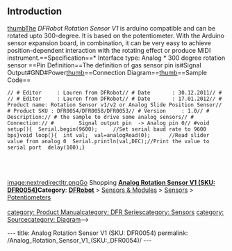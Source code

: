 <h2 id="introduction">Introduction</h2>
<p><a href="image:Analog_Rotation_Sensor_V1.jpg" title="wikilink">thumbThe</a> <em>DFRobot Rotation Sensor V1</em> is arduino compatible and can be rotated upto 300-degree. It is based on the potentiometer. With the Arduino sensor expansion board, in combination, it can be very easy to achieve position-dependent interaction with the rotating effect or produce MIDI instrument.==Specification==* Interface type: Analog * 300 degree rotation sensor ==Pin Definition==The definition of gas sensor pin is#Signal Output#GND#Power<a href="image:Analog_Rotation_Sensor_V1.png" title="wikilink">thumb</a>==Connection Diagram==<a href="image:Analog_Rotation_Sensor_V1_Connection_Diagram.png" title="wikilink">thumb</a>==Sample Code==</p>
<pre class="sourceCode cpp"><code class="sourceCode cpp"><span class="co">// # Editor     : Lauren from DFRobot// # Date       : 30.12.2011// # // # Editor     : Lauren from DFRobot// # Date       : 17.01.2012// # Product name: Rotation Sensor v1/v2 or Analog Slide Position Sensor// # Product SKU : DFR0054/DFR0058/DFR0053// # Version     : 1.0// # Description:// # the sample to drive some analog sensors// # Connection:// #        Signal output pin  -&gt; Analog pin 0// #void setup(){  Serial.begin(9600);     //Set serial baud rate to 9600 bps}void loop(){  int val;  val=analogRead(0);      //Read slider value from analog 0  Serial.println(val,DEC);//Print the value to serial port  delay(100);}</span></code></pre>
<p><br /><br /><br /><a href="image:nextredirectltr.png" title="wikilink">image:nextredirectltr.pngGo</a> Shopping <a href="https://www.dfrobot.com/product-87.html"><u><strong>Analog Rotation Sensor V1 (SKU: DFR0054)</strong></u></a><strong>Category</strong>: <a href="https://www.dfrobot.com/"><strong><u>DFRobot</u></strong></a> &gt; <a href="https://www.dfrobot.com/category-156.html"><u>Sensors &amp; Modules</u></a> &gt; <a href="https://www.dfrobot.com/category-36.html"><u>Sensors</u></a> &gt; <a href="https://www.dfrobot.com/category-203.html"><u>Potentiometers</u></a><br /><br /><a href="category:_Product_Manual" title="wikilink">category: Product Manual</a><a href="category:_DFR_Series" title="wikilink">category: DFR Series</a><a href="category:_Sensors" title="wikilink">category: Sensors</a> <a href="category:_Source" title="wikilink">category: Source</a><a href="category:_Diagram" title="wikilink">category: Diagram</a>--&gt;</p>---
title: Analog Rotation Sensor V1 (SKU: DFR0054)
permalink: /Analog_Rotation_Sensor_V1_(SKU:_DFR0054)/
---

